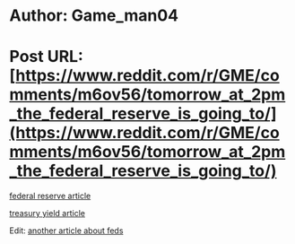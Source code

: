 # Author: Game_man04
# Post URL: [https://www.reddit.com/r/GME/comments/m6ov56/tomorrow_at_2pm_the_federal_reserve_is_going_to/](https://www.reddit.com/r/GME/comments/m6ov56/tomorrow_at_2pm_the_federal_reserve_is_going_to/)


[federal reserve article ](https://www.cnbc.com/2021/03/16/as-fed-meets-wells-fargo-predicts-10-year-yield-could-reach-2point25percent.html)

[treasury yield article ](https://www.cnbc.com/2021/03/16/us-bonds-treasury-yields-mixed-ahead-of-fed-meeting.html)

Edit: [another article about feds](https://www.cnbc.com/2021/03/15/why-this-weeks-fed-meeting-could-be-march-madness-for-markets.html)
